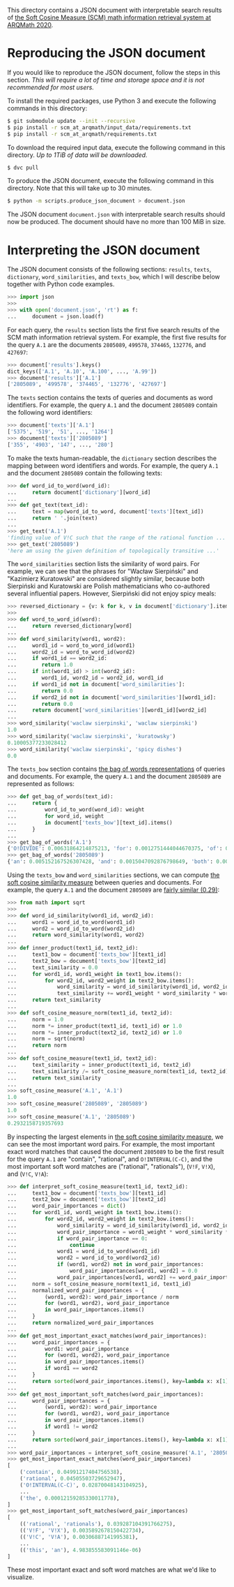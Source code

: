 This directory contains a JSON document with interpretable search results of
[the Soft Cosine Measure (SCM) math information retrieval system at ARQMath
2020][paper].

 [paper]: http://ceur-ws.org/Vol-2696/paper_235.pdf#page=10

# Reproducing the JSON document

If you would like to reproduce the JSON document, follow the steps in this
section. *This will require a lot of time and storage space and it is not
recommended for most users.*

To install the required packages, use Python 3 and execute the following
commands in this directory:

``` sh
$ git submodule update --init --recursive
$ pip install -r scm_at_arqmath/input_data/requirements.txt
$ pip install -r scm_at_arqmath/requirements.txt
```

To download the required input data, execute the following command in this
directory. *Up to 1TiB of data will be downloaded.*

``` sh
$ dvc pull
```

To produce the JSON document, execute the following command in this directory.
Note that this will take up to 30 minutes.

``` sh
$ python -m scripts.produce_json_document > document.json
```

The JSON document `document.json` with interpretable search results should now
be produced. The document should have no more than 100 MiB in size.

# Interpreting the JSON document

The JSON document consists of the following sections: `results`, `texts`,
`dictionary`, `word_similarities`, and `texts_bow`, which I will describe
below together with Python code examples.

``` python
>>> import json
>>>
>>> with open('document.json', 'rt') as f:
...     document = json.load(f)
```

For each query, the `results` section lists the first five search results
of the SCM math information retrieval system. For example, the first five
results for the query `A.1` are the documents `2805089`, `499578`, `374465`,
`132776`, and `427697`:

``` python
>>> document['results'].keys()
dict_keys(['A.1', 'A.10', 'A.100', ..., 'A.99'])
>>> document['results']['A.1']
['2805089', '499578', '374465', '132776', '427697']
```

The `texts` section contains the texts of queries and documents as word
identifiers.  For example, the query `A.1` and the document `2805089` contain
the following word identifiers:

``` python
>>> document['texts']['A.1']
['5375', '519', '51', ..., '1264']
>>> document['texts']['2805089']
['355', '4903', '147', ..., '280']
```

To make the texts human-readable, the `dictionary` section describes the
mapping between word identifiers and words. For example, the query `A.1` and
the document `2805089` contain the following texts:

``` python
>>> def word_id_to_word(word_id):
...     return document['dictionary'][word_id]
...
>>> def get_text(text_id):
...     text = map(word_id_to_word, document['texts'][text_id])
...     return ' '.join(text)
...
>>> get_text('A.1')
'finding value of V!C such that the range of the rational function ...'
>>> get_text('2805089')
'here am using the given definition of topologically transitive ...'
```

The `word_similarities` section lists the similarity of word pairs. For
example, we can see that the phrases for "Wacław Sierpiński" and "Kazimierz
Kuratowski" are considered slightly similar, because both Sierpiński and
Kuratowski are Polish mathematicians who co-authored several influential
papers. However, Sierpiński did not enjoy spicy meals:

``` python
>>> reversed_dictionary = {v: k for k, v in document['dictionary'].items()}
>>>
>>> def word_to_word_id(word):
...     return reversed_dictionary[word]
...
>>> def word_similarity(word1, word2):
...     word1_id = word_to_word_id(word1)
...     word2_id = word_to_word_id(word2)
...     if word1_id == word2_id:
...        return 1.0
...     if int(word1_id) > int(word2_id):
...        word1_id, word2_id = word2_id, word1_id
...     if word1_id not in document['word_similarities']:
...        return 0.0
...     if word2_id not in document['word_similarities'][word1_id]:
...        return 0.0
...     return document['word_similarities'][word1_id][word2_id]
...
>>> word_similarity('waclaw sierpinski', 'waclaw sierpinski')
1.0
>>> word_similarity('waclaw sierpinski', 'kuratowsky')
0.10005377233028412
>>> word_similarity('waclaw sierpinski', 'spicy dishes')
0.0
```

The `texts_bow` section contains [the bag of words representations][bow] of
queries and documents. For example, the query `A.1` and the document `2805089`
are represented as follows:

 [bow]: https://en.wikipedia.org/wiki/Bag-of-words_model

``` python
>>> def get_bag_of_words(text_id):
...     return {
...         word_id_to_word(word_id): weight
...         for word_id, weight
...         in document['texts_bow'][text_id].items()
...     }
...
>>> get_bag_of_words('A.1')
{'O!DIVIDE': 0.00631864214875213, 'for': 0.0012751444044670375, 'of': 0.0016497711588802603, ...} 
>>> get_bag_of_words('2805089')
{'an': 0.005152167526307428, 'and': 0.0015047092876798649, 'both': 0.0068842247445634165, ...}
```

Using the `texts_bow` and `word_similarities` sections, we can compute [the
soft cosine similarity measure][scm] between queries and documents. For
example, the query `A.1` and the document `2805089` are [fairly similar
(0.29)][landis-koch]:

 [landis-koch]: https://en.wikipedia.org/wiki/Cohen%27s_kappa#Interpreting_magnitude
 [scm]: https://en.wikipedia.org/wiki/Cosine_similarity#Soft_cosine_measure

``` python
>>> from math import sqrt
>>>
>>> def word_id_similarity(word1_id, word2_id):
...     word1 = word_id_to_word(word1_id)
...     word2 = word_id_to_word(word2_id)
...     return word_similarity(word1, word2)
...
>>> def inner_product(text1_id, text2_id):
...     text1_bow = document['texts_bow'][text1_id]
...     text2_bow = document['texts_bow'][text2_id]
...     text_similarity = 0.0
...     for word1_id, word1_weight in text1_bow.items():
...         for word2_id, word2_weight in text2_bow.items():
...             word_similarity = word_id_similarity(word1_id, word2_id)
...             text_similarity += word1_weight * word_similarity * word2_weight
...     return text_similarity
...
>>> def soft_cosine_measure_norm(text1_id, text2_id):
...     norm = 1.0
...     norm *= inner_product(text1_id, text1_id) or 1.0
...     norm *= inner_product(text2_id, text2_id) or 1.0
...     norm = sqrt(norm)
...     return norm
...
>>> def soft_cosine_measure(text1_id, text2_id):
...     text_similarity = inner_product(text1_id, text2_id)
...     text_similarity /= soft_cosine_measure_norm(text1_id, text2_id)
...     return text_similarity
...
>>> soft_cosine_measure('A.1', 'A.1')
1.0
>>> soft_cosine_measure('2805089', '2805089')
1.0
>>> soft_cosine_measure('A.1', '2805089')
0.2932158719357693
```

By inspecting the largest elements in [the soft cosine similarity
measure][scm], we can see the most important word pairs. For example, the most
important exact word matches that caused the document `2805089` to be the first
result for the query `A.1` are "contain", "rational", and `O!INTERVAL(C-C)`,
and the most important soft word matches are ("rational", "rationals"), (`V!F`,
`V!X`), and (`V!C`, `V!A`):


``` python
>>> def interpret_soft_cosine_measure(text1_id, text2_id):
...     text1_bow = document['texts_bow'][text1_id]
...     text2_bow = document['texts_bow'][text2_id]
...     word_pair_importances = dict()
...     for word1_id, word1_weight in text1_bow.items():
...         for word2_id, word2_weight in text2_bow.items():
...             word_similarity = word_id_similarity(word1_id, word2_id)
...             word_pair_importance = word1_weight * word_similarity * word2_weight
...             if word_pair_importance == 0:
...                 continue
...             word1 = word_id_to_word(word1_id)
...             word2 = word_id_to_word(word2_id)
...             if (word1, word2) not in word_pair_importances:
...                 word_pair_importances[word1, word2] = 0.0
...             word_pair_importances[word1, word2] += word_pair_importance
...     norm = soft_cosine_measure_norm(text1_id, text1_id)
...     normalized_word_pair_importances = {
...         (word1, word2): word_pair_importance / norm
...         for (word1, word2), word_pair_importance
...         in word_pair_importances.items()
...     }
...     return normalized_word_pair_importances
...
>>> def get_most_important_exact_matches(word_pair_importances):
...     word_pair_importances = {
...         word1: word_pair_importance
...         for (word1, word2), word_pair_importance
...         in word_pair_importances.items()
...         if word1 == word2
...     }
...     return sorted(word_pair_importances.items(), key=lambda x: x[1], reverse=True)
...
>>> def get_most_important_soft_matches(word_pair_importances):
...     word_pair_importances = {
...         (word1, word2): word_pair_importance
...         for (word1, word2), word_pair_importance
...         in word_pair_importances.items()
...         if word1 != word2
...     }
...     return sorted(word_pair_importances.items(), key=lambda x: x[1], reverse=True)
...
>>> word_pair_importances = interpret_soft_cosine_measure('A.1', '2805089')
>>> get_most_important_exact_matches(word_pair_importances)
[
    ('contain', 0.04991217404756538),
    ('rational', 0.04505503729652947),
    ('O!INTERVAL(C-C)', 0.02870048143104925),
    ...
    ('the', 0.00012159285330011778),
]
>>> get_most_important_soft_matches(word_pair_importances)
[
    (('rational', 'rationals'), 0.039287104391766275),
    (('V!F', 'V!X'), 0.0035892678150422734),
    (('V!C', 'V!A'), 0.00306887141995381),
    ...
    (('this', 'an'), 4.983855583091146e-06)
]
```

These most important exact and soft word matches are what we'd like to visualize.

